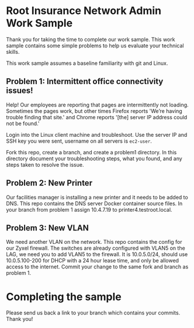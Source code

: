 Root Insurance Network Admin Work Sample
========================================

Thank you for taking the time to complete our work sample.
This work sample contains some simple problems to help us evaluate your technical skills.

This work sample assumes a baseline familiarity with git and Linux.

Problem 1: Intermittent office connectivity issues!
---------------------------------------------------

Help!  Our employees are reporting that pages are intermittently not loading.
Sometimes the pages work, but other times Firefox reports 'We’re having trouble finding that site.' and Chrome reports '[the] server IP address could not be found.'

Login into the Linux client machine and troubleshoot.
Use the server IP and SSH key you were sent, username on all servers is ```ec2-user```.

Fork this repo, create a branch, and create a problem1 directory.
In this directory document your troubleshooting steps, what you found, and any steps taken to resolve the issue.

Problem 2: New Printer
----------------------

Our facilities manager is installing a new printer and it needs to be added to DNS.
This repo contains the DNS server Docker container source files.
In your branch from problem 1 assign 10.4.7.19 to printer4.testroot.local.

Problem 3: New VLAN
-------------------

We need another VLAN on the network.
This repo contains the config for our Zyxel firewall.
The switches are already configured with VLAN5 on the LAG, we need you to add VLAN5 to the firewall.
It is 10.0.5.0/24, should use 10.0.5.100-200 for DHCP with a 24 hour lease time, and only be allowed access to the internet.
Commit your change to the same fork and branch as problem 1.

Completing the sample
=====================

Please send us back a link to your branch which contains your commits.
Thank you!